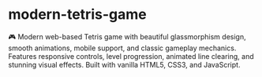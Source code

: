 # modern-tetris-game
🎮 Modern web-based Tetris game with beautiful glassmorphism design, smooth animations, mobile support, and classic gameplay mechanics. Features responsive controls, level progression, animated line clearing, and stunning visual effects. Built with vanilla HTML5, CSS3, and JavaScript.
